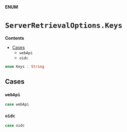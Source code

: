 **ENUM**

# `ServerRetrievalOptions.Keys`

**Contents**

- [Cases](#cases)
  - `webApi`
  - `oidc`

```swift
enum Keys : String
```

## Cases
### `webApi`

```swift
case webApi
```

### `oidc`

```swift
case oidc
```
